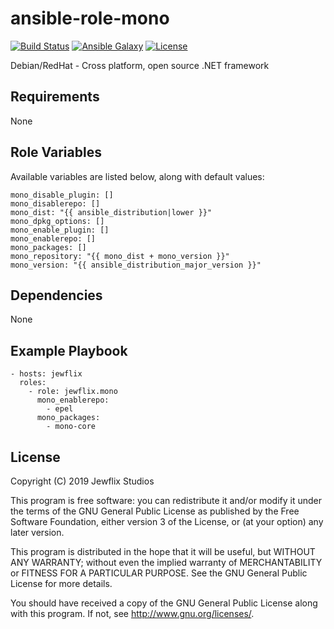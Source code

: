 # ansible-role-mono

[![Build Status](https://travis-ci.org/jewflix/ansible-role-mono.svg?branch=master)](https://travis-ci.org/jewflix/ansible-role-mono)
[![Ansible Galaxy](https://img.shields.io/badge/ansible--galaxy-mono-blue.svg?style=flat)](https://galaxy.ansible.com/jewflix/mono)
[![License](https://img.shields.io/badge/license-GPLv3-brightgreen.svg?style=flat)](COPYING)

Debian/RedHat - Cross platform, open source .NET framework

## Requirements

None

## Role Variables

Available variables are listed below, along with default values:

    mono_disable_plugin: []
    mono_disablerepo: []
    mono_dist: "{{ ansible_distribution|lower }}"
    mono_dpkg_options: []
    mono_enable_plugin: []
    mono_enablerepo: []
    mono_packages: []
    mono_repository: "{{ mono_dist + mono_version }}"
    mono_version: "{{ ansible_distribution_major_version }}"

## Dependencies

None

## Example Playbook

    - hosts: jewflix
      roles:
        - role: jewflix.mono
          mono_enablerepo:
            - epel
          mono_packages:
            - mono-core

## License

Copyright (C) 2019 Jewflix Studios

This program is free software: you can redistribute it and/or modify
it under the terms of the GNU General Public License as published by
the Free Software Foundation, either version 3 of the License, or
(at your option) any later version.

This program is distributed in the hope that it will be useful,
but WITHOUT ANY WARRANTY; without even the implied warranty of
MERCHANTABILITY or FITNESS FOR A PARTICULAR PURPOSE. See the
GNU General Public License for more details.

You should have received a copy of the GNU General Public License
along with this program. If not, see <http://www.gnu.org/licenses/>.
